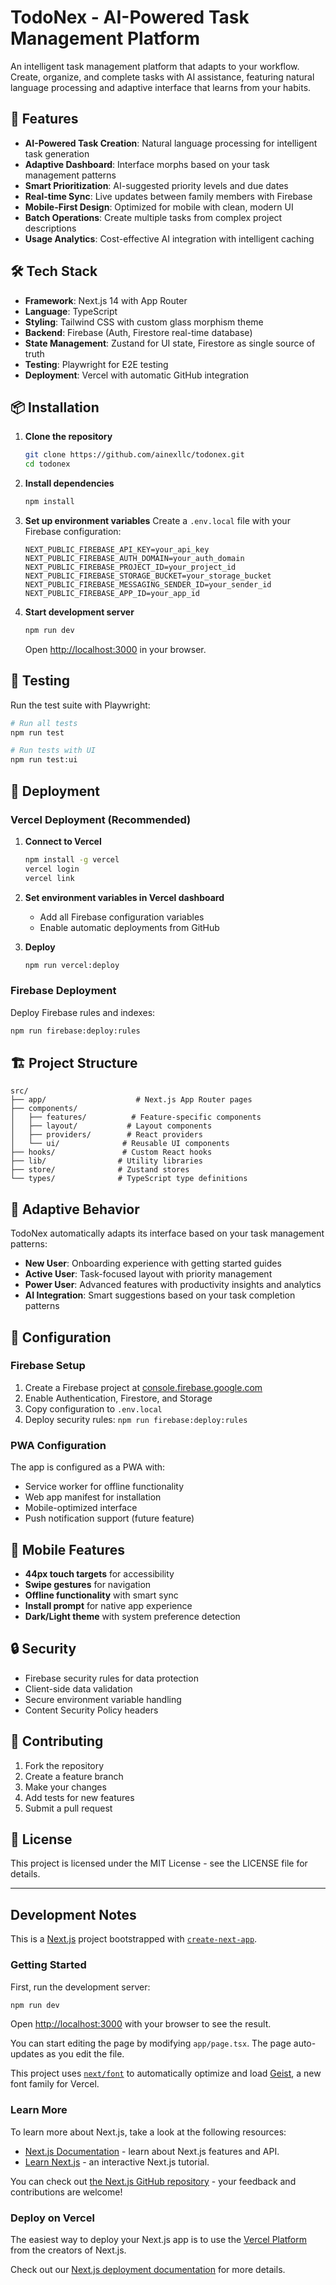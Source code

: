 # TodoNex - AI-Powered Task Management Platform

An intelligent task management platform that adapts to your workflow. Create, organize, and complete tasks with AI assistance, featuring natural language processing and adaptive interface that learns from your habits.

## 🚀 Features

- **AI-Powered Task Creation**: Natural language processing for intelligent task generation
- **Adaptive Dashboard**: Interface morphs based on your task management patterns
- **Smart Prioritization**: AI-suggested priority levels and due dates
- **Real-time Sync**: Live updates between family members with Firebase
- **Mobile-First Design**: Optimized for mobile with clean, modern UI
- **Batch Operations**: Create multiple tasks from complex project descriptions
- **Usage Analytics**: Cost-effective AI integration with intelligent caching

## 🛠️ Tech Stack

- **Framework**: Next.js 14 with App Router
- **Language**: TypeScript  
- **Styling**: Tailwind CSS with custom glass morphism theme
- **Backend**: Firebase (Auth, Firestore real-time database)
- **State Management**: Zustand for UI state, Firestore as single source of truth
- **Testing**: Playwright for E2E testing
- **Deployment**: Vercel with automatic GitHub integration

## 📦 Installation

1. **Clone the repository**
   ```bash
   git clone https://github.com/ainexllc/todonex.git
   cd todonex
   ```

2. **Install dependencies**
   ```bash
   npm install
   ```

3. **Set up environment variables**
   Create a `.env.local` file with your Firebase configuration:
   ```env
   NEXT_PUBLIC_FIREBASE_API_KEY=your_api_key
   NEXT_PUBLIC_FIREBASE_AUTH_DOMAIN=your_auth_domain
   NEXT_PUBLIC_FIREBASE_PROJECT_ID=your_project_id
   NEXT_PUBLIC_FIREBASE_STORAGE_BUCKET=your_storage_bucket
   NEXT_PUBLIC_FIREBASE_MESSAGING_SENDER_ID=your_sender_id
   NEXT_PUBLIC_FIREBASE_APP_ID=your_app_id
   ```

4. **Start development server**
   ```bash
   npm run dev
   ```

   Open [http://localhost:3000](http://localhost:3000) in your browser.

## 🧪 Testing

Run the test suite with Playwright:

```bash
# Run all tests
npm run test

# Run tests with UI
npm run test:ui
```

## 🚀 Deployment

### Vercel Deployment (Recommended)

1. **Connect to Vercel**
   ```bash
   npm install -g vercel
   vercel login
   vercel link
   ```

2. **Set environment variables in Vercel dashboard**
   - Add all Firebase configuration variables
   - Enable automatic deployments from GitHub

3. **Deploy**
   ```bash
   npm run vercel:deploy
   ```

### Firebase Deployment

Deploy Firebase rules and indexes:

```bash
npm run firebase:deploy:rules
```

## 🏗️ Project Structure

```
src/
├── app/                    # Next.js App Router pages
├── components/
│   ├── features/          # Feature-specific components
│   ├── layout/           # Layout components
│   ├── providers/        # React providers
│   └── ui/              # Reusable UI components
├── hooks/               # Custom React hooks
├── lib/                # Utility libraries
├── store/              # Zustand stores
└── types/              # TypeScript type definitions
```

## 🎯 Adaptive Behavior

TodoNex automatically adapts its interface based on your task management patterns:

- **New User**: Onboarding experience with getting started guides
- **Active User**: Task-focused layout with priority management
- **Power User**: Advanced features with productivity insights and analytics
- **AI Integration**: Smart suggestions based on your task completion patterns

## 🔧 Configuration

### Firebase Setup

1. Create a Firebase project at [console.firebase.google.com](https://console.firebase.google.com)
2. Enable Authentication, Firestore, and Storage
3. Copy configuration to `.env.local`
4. Deploy security rules: `npm run firebase:deploy:rules`

### PWA Configuration

The app is configured as a PWA with:
- Service worker for offline functionality
- Web app manifest for installation
- Mobile-optimized interface
- Push notification support (future feature)

## 📱 Mobile Features

- **44px touch targets** for accessibility
- **Swipe gestures** for navigation
- **Offline functionality** with smart sync
- **Install prompt** for native app experience
- **Dark/Light theme** with system preference detection

## 🔒 Security

- Firebase security rules for data protection
- Client-side data validation
- Secure environment variable handling
- Content Security Policy headers

## 🤝 Contributing

1. Fork the repository
2. Create a feature branch
3. Make your changes
4. Add tests for new features
5. Submit a pull request

## 📄 License

This project is licensed under the MIT License - see the LICENSE file for details.

---

## Development Notes

This is a [Next.js](https://nextjs.org) project bootstrapped with [`create-next-app`](https://nextjs.org/docs/app/api-reference/cli/create-next-app).

### Getting Started

First, run the development server:

```bash
npm run dev
```

Open [http://localhost:3000](http://localhost:3000) with your browser to see the result.

You can start editing the page by modifying `app/page.tsx`. The page auto-updates as you edit the file.

This project uses [`next/font`](https://nextjs.org/docs/app/building-your-application/optimizing/fonts) to automatically optimize and load [Geist](https://vercel.com/font), a new font family for Vercel.

### Learn More

To learn more about Next.js, take a look at the following resources:

- [Next.js Documentation](https://nextjs.org/docs) - learn about Next.js features and API.
- [Learn Next.js](https://nextjs.org/learn) - an interactive Next.js tutorial.

You can check out [the Next.js GitHub repository](https://github.com/vercel/next.js) - your feedback and contributions are welcome!

### Deploy on Vercel

The easiest way to deploy your Next.js app is to use the [Vercel Platform](https://vercel.com/new?utm_medium=default-template&filter=next.js&utm_source=create-next-app&utm_campaign=create-next-app-readme) from the creators of Next.js.

Check out our [Next.js deployment documentation](https://nextjs.org/docs/app/building-your-application/deploying) for more details.